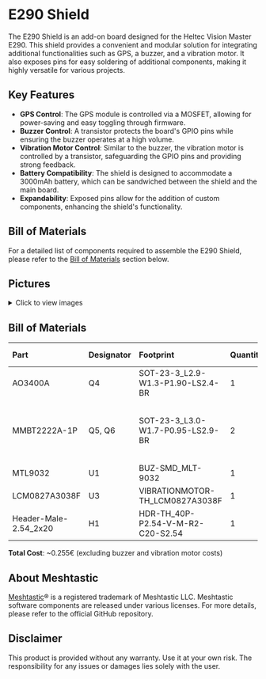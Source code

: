 # E290 Shield

The E290 Shield is an add-on board designed for the Heltec Vision Master E290. This shield provides a convenient and modular solution for integrating additional functionalities such as GPS, a buzzer, and a vibration motor. It also exposes pins for easy soldering of additional components, making it highly versatile for various projects.

## Key Features

- **GPS Control**: The GPS module is controlled via a MOSFET, allowing for power-saving and easy toggling through firmware.
- **Buzzer Control**: A transistor protects the board's GPIO pins while ensuring the buzzer operates at a high volume.
- **Vibration Motor Control**: Similar to the buzzer, the vibration motor is controlled by a transistor, safeguarding the GPIO pins and providing strong feedback.
- **Battery Compatibility**: The shield is designed to accommodate a 3000mAh battery, which can be sandwiched between the shield and the main board.
- **Expandability**: Exposed pins allow for the addition of custom components, enhancing the shield's functionality.

## Bill of Materials

For a detailed list of components required to assemble the E290 Shield, please refer to the [Bill of Materials](#bill-of-materials) section below.

## Pictures

<details><summary>Click to view images</summary>

</details>

## Bill of Materials

| Part | Designator | Footprint | Quantity | Manufacturer Part | Manufacturer | Supplier | Supplier Part | Price (€) | Note |
| :------------ | :------------ | :---------------------------- | :-----------------| :-----------------| :-----------------| :-----------------| :-----------------| :-----------------| :-----------------|
| AO3400A | Q4 | SOT-23-3_L2.9-W1.3-P1.90-LS2.4-BR | 1 | AO3400A | AOS | LCSC | C20917 | 0.09 | MOSFET for GPS control |
| MMBT2222A-1P | Q5, Q6 | SOT-23-3_L3.0-W1.7-P0.95-LS2.9-BR | 2 | MMBT2222A-1P | MDD(辰达半导体) | LCSC | C364315 | 0.015 | Transistor for Buzzer and Vibration Motor control |
| MTL9032 | U1 | BUZ-SMD_MLT-9032 | 1 | MTL9032 | null | LCSC | C9900004422 | - | Buzzer |
| LCM0827A3038F | U3 | VIBRATIONMOTOR-TH_LCM0827A3038F | 1 | LCM0827A3038F | LEADER(立得) | LCSC | C2759981 | - | Vibration Motor |
| Header-Male-2.54_2x20 | H1 | HDR-TH_40P-P2.54-V-M-R2-C20-S2.54 | 1 | 2.54mm 2*20P直排针 | BOOMELE(博穆精密) | LCSC | C50980 | 0.15 | Header for board connection |

**Total Cost**: ~0.255€ (excluding buzzer and vibration motor costs)

## About Meshtastic

[Meshtastic](https://meshtastic.org/)® is a registered trademark of Meshtastic LLC. Meshtastic software components are released under various licenses. For more details, please refer to the official GitHub repository.

## Disclaimer

This product is provided without any warranty. Use it at your own risk. The responsibility for any issues or damages lies solely with the user.
